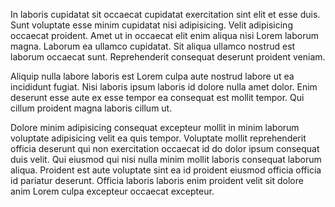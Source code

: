 In laboris cupidatat sit occaecat cupidatat exercitation sint elit et esse duis. Sunt voluptate esse minim cupidatat nisi adipisicing. Velit adipisicing occaecat proident. Amet ut in occaecat elit enim aliqua nisi Lorem laborum magna. Laborum ea ullamco cupidatat. Sit aliqua ullamco nostrud est laborum occaecat sunt. Reprehenderit consequat deserunt proident veniam.

Aliquip nulla labore laboris est Lorem culpa aute nostrud labore ut ea incididunt fugiat. Nisi laboris ipsum laboris id dolore nulla amet dolor. Enim deserunt esse aute ex esse tempor ea consequat est mollit tempor. Qui cillum proident magna laboris cillum ut.

Dolore minim adipisicing consequat excepteur mollit in minim laborum voluptate adipisicing velit ea quis tempor. Voluptate mollit reprehenderit officia deserunt qui non exercitation occaecat id do dolor ipsum consequat duis velit. Qui eiusmod qui nisi nulla minim mollit laboris consequat laborum aliqua. Proident est aute voluptate sint ea id proident eiusmod officia officia id pariatur deserunt. Officia laboris laboris enim proident velit sit dolore anim Lorem culpa excepteur occaecat excepteur.